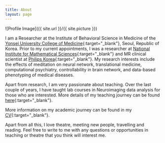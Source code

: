 ```yaml
---
title: About
layout: page
---
```

![Profile Image]({{ site.url }}/{{ site.picture }})

I am a Researcher at the Institute of Behavioral Science in Medicine of the [Yonsei University College of Medicine](http://www.yuhs.or.kr){:target="_blank"}, Seoul, Republic of Korea. Prior to my current appointments, I was a researcher at [National Institute for Mathematical Sciences](http://www.nims.re.kr){:target="_blank"} and MR clinical scientist at [Philips Korea](https://www.philips.co.kr/){:target="_blank"}. My research interests include the effects of meditation on neural network, translational medicine, computational psychiatry, controllability in brain network, and data-based phenotyping of medical diseases. 

Apart from research, I am very passionate about teaching. Over the last couple of years, I have taught lab courses in Neuroimaging data analysis for those who are interested. More details of my teaching journey can be found [here](https://github.com/skyeong/Lectures_on_Neuroimaging){:target="_blank"}.

More information on my academic journey can be found in my [CV](https://drive.google.com/file/d/0B-DFPpgutmKSTzlaM0U3VVZTQW8/edit?usp=sharing){:target="_blank"}.

Apart from all this, I love theatre, meeting new people, travelling and reading. Feel free to write to me with any questions or opportunities in teaching or theatre that you think will interest me. 

